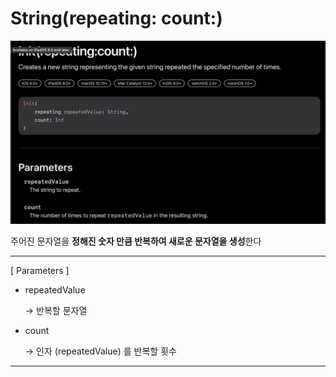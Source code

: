 # String(repeating: count:)

![Untitled](String(repeating%20count%20)%20f8599345163d4fe782625f2add362d1a/Untitled.png)

주어진 문자열을 **정해진 숫자 만큼 반복하여 새로운 문자열을 생성**한다

---

[ Parameters ]

- repeatedValue
    
    → 반복할 문자열
    
- count
    
    →  인자 (repeatedValue) 를 반복할 횟수
    

---